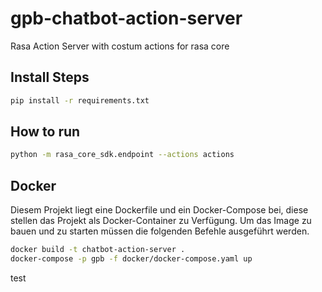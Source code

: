 # gpb-chatbot-action-server
Rasa Action Server with costum actions for rasa core

## Install Steps
```bash
pip install -r requirements.txt
```
## How to run
```bash
python -m rasa_core_sdk.endpoint --actions actions
```

## Docker
Diesem Projekt liegt eine Dockerfile und ein Docker-Compose bei, diese stellen das Projekt als Docker-Container zu Verfügung.
Um das Image zu bauen und zu starten müssen die folgenden Befehle ausgeführt werden.

```bash
docker build -t chatbot-action-server .
docker-compose -p gpb -f docker/docker-compose.yaml up
```

test 